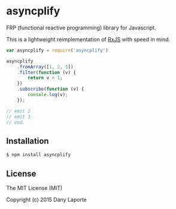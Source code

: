 # asyncplify
FRP (functional reactive programming) library for Javascript.

This is a lightweight reimplementation of [RxJS](https://github.com/Reactive-Extensions/RxJS) with speed in mind.

```js
var asyncplify = require('asyncplify')

asyncplify
    .fromArray([1, 2, 3])
    .filter(function (v) {
        return v > 1;
    })
    .subscribe(function (v) {
        console.log(v);
    });

// emit 2
// emit 3
// end.
```

## Installation

```bash
$ npm install asyncplify
```

## License ##
The MIT License (MIT)

Copyright (c) 2015 Dany Laporte